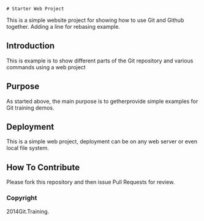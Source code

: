 	# Starter Web Project

This is a simple website project for
showing how to use Git and Github together. Adding a line for rebasing example.

## Introduction

This is example is to show different parts
of the Git repository and various commands
using a web project

## Purpose

As started above, the main purpose is to
getherprovide simple examples for Git training
demos.

## Deployment

This is a simple web project, deployment
can be on any web server or even local
file system.

## How To Contribute

Please fork this repository and then issue Pull Requests for review.

### Copyright

2014Git.Training.